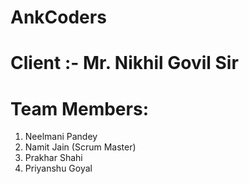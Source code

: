 # AnkCoders
# Client :- Mr. Nikhil Govil Sir
# Team Members:
1. Neelmani Pandey 
2. Namit Jain (Scrum Master)
3. Prakhar Shahi
4. Priyanshu Goyal

